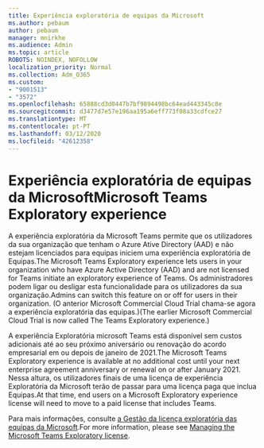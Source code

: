 ```yaml
---
title: Experiência exploratória de equipas da Microsoft
ms.author: pebaum
author: pebaum
manager: mnirkhe
ms.audience: Admin
ms.topic: article
ROBOTS: NOINDEX, NOFOLLOW
localization_priority: Normal
ms.collection: Adm_O365
ms.custom:
- "9001513"
- "3572"
ms.openlocfilehash: 65888cd3d0447b7bf9894498bc64ead443345c8e
ms.sourcegitcommit: d3477d7e57e196aa195a6eff773f08a33cdfce27
ms.translationtype: MT
ms.contentlocale: pt-PT
ms.lasthandoff: 03/12/2020
ms.locfileid: "42612358"
---
```

# <a name="microsoft-teams-exploratory-experience"></a><span data-ttu-id="b627b-102">Experiência exploratória de equipas da Microsoft</span><span class="sxs-lookup"><span data-stu-id="b627b-102">Microsoft Teams Exploratory experience</span></span>

<span data-ttu-id="b627b-103">A experiência exploratória da Microsoft Teams permite que os utilizadores da sua organização que tenham o Azure Ative Directory (AAD) e não estejam licenciados para equipas iniciem uma experiência exploratória de Equipas.</span><span class="sxs-lookup"><span data-stu-id="b627b-103">The Microsoft Teams Exploratory experience lets users in your organization who have Azure Active Directory (AAD) and are not licensed for Teams initiate an exploratory experience of Teams.</span></span> <span data-ttu-id="b627b-104">Os administradores podem ligar ou desligar esta funcionalidade para os utilizadores da sua organização.</span><span class="sxs-lookup"><span data-stu-id="b627b-104">Admins can switch this feature on or off for users in their organization.</span></span> <span data-ttu-id="b627b-105">(O anterior Microsoft Commercial Cloud Trial chama-se agora a experiência exploratória das equipas.)</span><span class="sxs-lookup"><span data-stu-id="b627b-105">(The earlier Microsoft Commercial Cloud Trial is now called The Teams Exploratory experience.)</span></span>

<span data-ttu-id="b627b-106">A experiência Exploratória microsoft Teams está disponível sem custos adicionais até ao seu próximo aniversário ou renovação do acordo empresarial em ou depois de janeiro de 2021.</span><span class="sxs-lookup"><span data-stu-id="b627b-106">The Microsoft Teams Exploratory experience is available at no additional cost until your next enterprise agreement anniversary or renewal on or after January 2021.</span></span> <span data-ttu-id="b627b-107">Nessa altura, os utilizadores finais de uma licença de experiência Exploratória da Microsoft terão de passar para uma licença paga que inclua Equipas.</span><span class="sxs-lookup"><span data-stu-id="b627b-107">At that time, end users on a Microsoft Exploratory experience license will need to move to a paid license that includes Teams.</span></span>

<span data-ttu-id="b627b-108">Para mais informações, consulte [a Gestão da licença exploratória das equipas da Microsoft](https://docs.microsoft.com/microsoftteams/teams-exploratory/).</span><span class="sxs-lookup"><span data-stu-id="b627b-108">For more information, please see [Managing the Microsoft Teams Exploratory license](https://docs.microsoft.com/microsoftteams/teams-exploratory/).</span></span>
